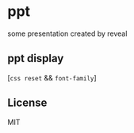 # ppt

some presentation created by reveal

## ppt display

[`css reset` && `font-family`]

## License

MIT
